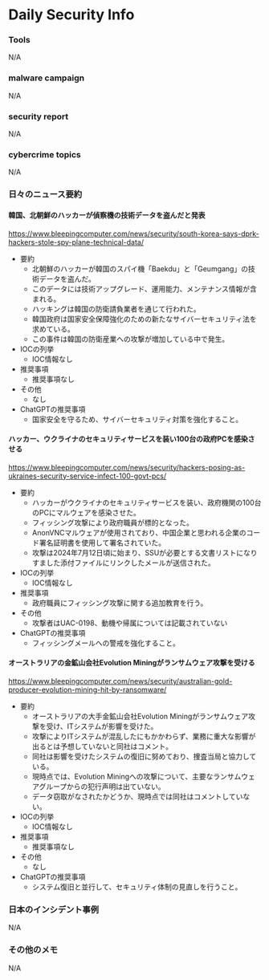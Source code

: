 # Daily Security Info

### Tools
N/A

### malware campaign
N/A

### security report
N/A

### cybercrime topics
N/A

### 日々のニュース要約

#### 韓国、北朝鮮のハッカーが偵察機の技術データを盗んだと発表
https://www.bleepingcomputer.com/news/security/south-korea-says-dprk-hackers-stole-spy-plane-technical-data/

- 要約
    - 北朝鮮のハッカーが韓国のスパイ機「Baekdu」と「Geumgang」の技術データを盗んだ。
    - このデータには技術アップグレード、運用能力、メンテナンス情報が含まれる。
    - ハッキングは韓国の防衛請負業者を通じて行われた。
    - 韓国政府は国家安全保障強化のための新たなサイバーセキュリティ法を求めている。
    - この事件は韓国の防衛産業への攻撃が増加している中で発生。
- IOCの列挙
    - IOC情報なし
- 推奨事項
    - 推奨事項なし
- その他
    - なし
- ChatGPTの推奨事項
    - 国家安全を守るため、サイバーセキュリティ対策を強化すること。

#### ハッカー、ウクライナのセキュリティサービスを装い100台の政府PCを感染させる
https://www.bleepingcomputer.com/news/security/hackers-posing-as-ukraines-security-service-infect-100-govt-pcs/

- 要約
    - ハッカーがウクライナのセキュリティサービスを装い、政府機関の100台のPCにマルウェアを感染させた。
    - フィッシング攻撃により政府職員が標的となった。
    - AnonVNCマルウェアが使用されており、中国企業と思われる企業のコード署名証明書を使用して署名されていた。
    - 攻撃は2024年7月12日頃に始まり、SSUが必要とする文書リストになりすました添付ファイルにリンクしたメールが送信された。
- IOCの列挙
    - IOC情報なし
- 推奨事項
    - 政府職員にフィッシング攻撃に関する追加教育を行う。
- その他
    - 攻撃者はUAC-0198、動機や帰属については記載されていない
- ChatGPTの推奨事項
    - フィッシングメールへの警戒を強化すること。

#### オーストラリアの金鉱山会社Evolution Miningがランサムウェア攻撃を受ける
https://www.bleepingcomputer.com/news/security/australian-gold-producer-evolution-mining-hit-by-ransomware/

- 要約
    - オーストラリアの大手金鉱山会社Evolution Miningがランサムウェア攻撃を受け、ITシステムが影響を受けた。
    - 攻撃によりITシステムが混乱したにもかかわらず、業務に重大な影響が出るとは予想していないと同社はコメント。
    - 同社は影響を受けたシステムの復旧に努めており、捜査当局と協力している。
    - 現時点では、Evolution Miningへの攻撃について、主要なランサムウェアグループからの犯行声明は出ていない。
    - データ窃取がなされたかどうか、現時点では同社はコメントしていない。
- IOCの列挙
    - IOC情報なし
- 推奨事項
    - 推奨事項なし
- その他
    - なし
- ChatGPTの推奨事項
    - システム復旧と並行して、セキュリティ体制の見直しを行うこと。

### 日本のインシデント事例
N/A

### その他のメモ
N/A
